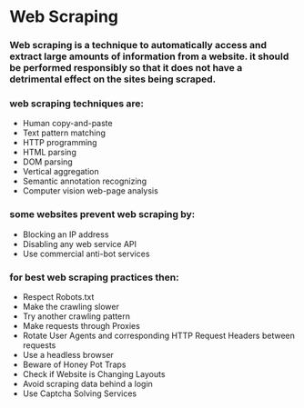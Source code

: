 # Web Scraping
### Web scraping is a technique to automatically access and extract large amounts of information from a website. it should be performed responsibly so that it does not have a detrimental effect on the sites being scraped.
### web scraping techniques are:
- Human copy-and-paste
- Text pattern matching
- HTTP programming
- HTML parsing
- DOM parsing
- Vertical aggregation
- Semantic annotation recognizing
- Computer vision web-page analysis
### some websites prevent web scraping by:
- Blocking an IP address 
- Disabling any web service API
- Use commercial anti-bot services
### for best web scraping practices then:
- Respect Robots.txt
- Make the crawling slower
- Try another crawling pattern
- Make requests through Proxies
- Rotate User Agents and corresponding HTTP Request Headers between requests
- Use a headless browser 
- Beware of Honey Pot Traps
- Check if Website is Changing Layouts
- Avoid scraping data behind a login
- Use Captcha Solving Services

